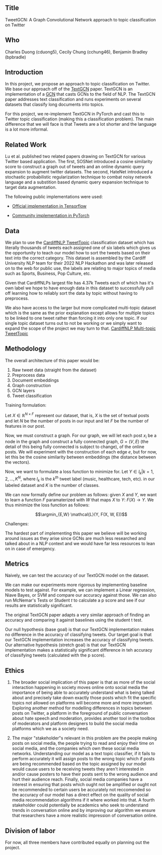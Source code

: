## Title

TweetGCN: A Graph Convolutional Network approach to topic classification on Twitter

## Who

Charles Duong (cduong5), Cecily Chung (cchung46), Benjamin Bradley (bpbradle)

## Introduction

In this project, we propose an approach to topic classification on Twitter. We base our approach off of the [TextGCN](https://arxiv.org/abs/1809.05679) paper. TextGCN is an implementation of a [GCN](https://arxiv.org/abs/1609.02907) that casts GCNs to the field of NLP. The TextGCN paper addresses text classification and runs experiments on several datasets that classify long documents into topics.

For this project, we re-implement TextGCN in PyTorch and cast this to Twitter topic classification (making this a classification problem). The main difference that we will face is that Tweets are a lot shorter and the language is a lot more informal.

## Related Work

Lu et al. published two related papers drawing on TextGCN for various Twitter based application. The first, SOSNet introduced a cosine similarity score to construct a graph out of tweets and an online dynamic query expansion to augment twitter datasets. The second, HateNet introduced a stochastic probabilistic regularization technique to combat noisy network language and a substition based dynamic query expansion technique to target data augmentation.

The following public implementations were used:

- [Official implementation in Tensorflow](https://github.com/yao8839836/text_gcn)

- [Community implementation in PyTorch](https://github.com/codeKgu/Text-GCN)

## Data

We plan to use the [CardiffNLP TweetTopic](https://huggingface.co/datasets/cardiffnlp/tweet_topic_single) classification dataset which has literally thousands of tweets each assigned one of six labels which gives us the opportunity to teach our model how to sort the tweets based on their text into the correct category. This dataset is assembled by the Cardiff University NLP team for their 2022 NLP Hackathon and was later released on to the web for public use, the labels are relating to major topics of media such as Sports, Business, Pop Culture, etc. 

Given that CardiffNLPs largest file has 4.37k Tweets each of which has it's own label we hope to have enough data in this dataset to successfully pull off learning how to reliably sort the data by topic without having to preprocess.

We also have access to the larger but more complicated multi-topic dataset which is the same as the prior explanation except allows for multiple topics to be linked to one tweet rather than forcing it into only one topic. If our single topic dataset turns out to not be working or we simply want to expand the scope of the project we may turn to that. [CardiffNLP Multi-topic TweetTopic](https://huggingface.co/datasets/cardiffnlp/tweet_topic_multi)

## Methodology

The overall architecture of this paper would be:

1. Raw tweet data (straight from the dataset)
2. Preprocess data
3. Document embeddings
4. Graph construction
5. GCN layers
6. Tweet classification

Training formulation:

Let $X \in \mathbb{R}^{N \times F}$ represent our dataset, that is, $X$ is the set of textual posts and let $N$ be the number of posts in our input and let $F$ be the number of features in our post.

Now, we must construct a graph. For our graph, we will let each post $x_i$ be a node in the graph and construct a fully connected graph, $G = (V, E)$ (the detail of this being fully connected is subject to change), of the online posts. We will experiment with the construction of each edge $e$, but for now, let this be the cosine similarity between embeddings (the distance between the vectors).

Now, we want to formulate a loss function to minimize for. Let $Y \in {l_k | k = 1,2,...,K}^{N}$, where $l_k$ is the $k^{th}$ tweet label (music, healthcare, tech, etc). in our labeled dataset and $K$ is the number of classes.

We can now formally define our problem as follows: given $X$ and $Y$, we want to learn a function $F$ paramaterized with $W$ that maps $X$ to $Y$: $F(X) \to Y$. We thus minimize the loss function as follows:

$$\argmin_{E,W} \mathcal{L}(Y, F(X, W, E))$$

Challenges: 

The hardest part of implementing this paper we believe will be working around issues as they arise since GCNs are much less researched and talked about in a NLP context and we would have far less resources to lean on in case of emergency.

## Metrics

Naively, we can test the accuracy of our TextGCN model on the dataset. 

We can make our experiments more rigorous by implementing baseline models to test against. For example, we can implement a Linear regression, Niave Bayes, or SVM and compare our accuracy against those. We can also run McNemar's Tests or Student $t$ to calculate a p score and see if our results are statistically significant.

The original TextGCN paper adapts a very similar approach of finding an accuracy and comparing it against baselines using the student t test.

Our null hypothesis (base goal) is that our TextGCN implementation makes no difference in the accuracy of classifying tweets. Our target goal is that our TextGCN implementation increases the accuracy of classifying tweets. Our alternative hypothesis (stretch goal) is that our TextGCN implementation makes a statistically significant difference in teh accuracy of classifying tweets (calculated with the p score).

## Ethics

1. The broader social implication of this paper is that as more of the social interaction happening in society moves online onto social media the importance of being able to accurately understand what is being talked about and precisely take down exactly those posts which fit the specific topics not allowed on platforms will become more and more important. Exploring another method for modelling differences in topics between posts on Twitter, a platform in the foreground of public conversation about hate speech and moderation, provides another tool in the toolbox of moderators and platform designers to build the social media platforms which we as a society need.

2. The major "stakeholder"s relevant in this problem are the people making posts on social media, the people trying to read and enjoy their time on social media, and the companies which own these social media networks. Understanding our model as a text topic classifier, if it fails to perform accurately it will assign posts to the wrong topic which if posts are being recommended based on the topic assigned by our model would cause users to be receiving tweets they aren't interested in and/or cause posters to have their posts sent to the wrong audience and hurt their audience reach. Finally, social media companies have a interest in ensuring that posts which ought not be amplified or ought not be recommended to certain users be accurately not reccomended so the accuracy of our model has a direct effect on the quality of social media recommendation algorithms if it where worked into that. A fourth stakeholder could potentially be academics who seek to understand trends in conversation online and by improving our algorithm we ensure that researchers have a more realistic impression of conversation online. 

## Division of labor

For now, all three members have contributed equally on planning out the project.
